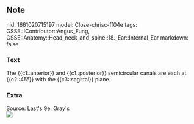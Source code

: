 ## Note
nid: 1661020715197
model: Cloze-chrisc-ff04e
tags: GSSE::!Contributor::Angus_Fung, GSSE::Anatomy::Head_neck_and_spine::18._Ear::Internal_Ear
markdown: false

### Text
The {{c1::anterior}} and {{c1::posterior}} semicircular canals are each at {{c2::45°}} with the {{c3::sagittal}} plane.

### Extra
<div>
  Source: Last's 9e, Gray's
</div>
<div><img src=
"paste-b8fba2aa970a46d1c698783899e21fdc3b3cbd5d.jpg"></div>
